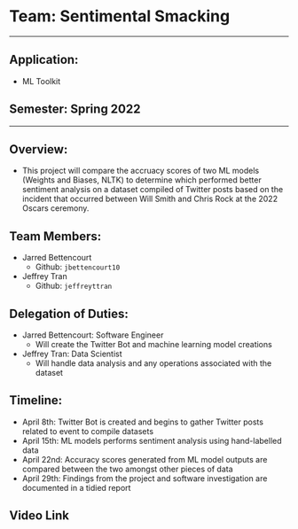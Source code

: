 # Team: Sentimental Smacking
---
## Application: 
- ML Toolkit
## Semester: Spring 2022
---

## Overview:
- This project will compare the accruacy scores of two ML models (Weights and Biases, NLTK) to determine which performed better sentiment analysis on a dataset compiled of Twitter posts based on the incident that occurred between Will Smith and Chris Rock at the 2022 Oscars ceremony.

## Team Members:
- Jarred Bettencourt
  - Github: `jbettencourt10`
- Jeffrey Tran
  - Github: `jeffreyttran`

## Delegation of Duties:
- Jarred Bettencourt: Software Engineer
  - Will create the Twitter Bot and machine learning model creations
- Jeffrey Tran: Data Scientist
  - Will handle data analysis and any operations associated with the dataset

## Timeline:
- April 8th: Twitter Bot is created and begins to gather Twitter posts related to event to compile datasets
- April 15th: ML models performs sentiment analysis using hand-labelled data
- April 22nd: Accuracy scores generated from ML model outputs are compared between the two amongst other pieces of data
- April 29th: Findings from the project and software investigation are documented in a tidied report

## Video Link

